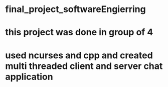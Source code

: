 # final_project_softwareEngierring
# this project was done in group of 4
# used ncurses and cpp and created multi threaded client and server chat application
